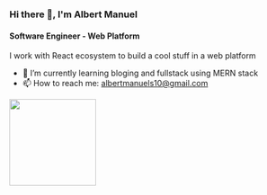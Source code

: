 ### Hi there 👋, I'm Albert Manuel
#### Software Engineer - Web Platform

I work with React ecosystem to build a cool stuff in a web platform

- 🌱 I’m currently learning bloging and fullstack using MERN stack
- 📫 How to reach me: albertmanuels10@gmail.com

<div>
    <a href="https://github.com/albertmanuels?tab=repositories&q=&type=&language=&sort=stargazers"><img height="154" src="https://github-readme-stats.vercel.app/api?username=albertmanuels&show_icons=true&theme=react&count_private=true&hide=contribs" /></a>
</div>


 

